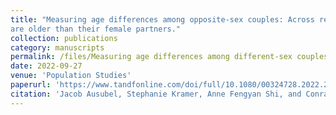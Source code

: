 ```yaml
---
title: "Measuring age differences among opposite-sex couples: Across religions and 130 countries, men
are older than their female partners."
collection: publications
category: manuscripts
permalink: /files/Measuring age differences among different-sex couples - description.pdf
date: 2022-09-27
venue: 'Population Studies'
paperurl: 'https://www.tandfonline.com/doi/full/10.1080/00324728.2022.2094452'
citation: 'Jacob Ausubel, Stephanie Kramer, Anne Fengyan Shi, and Conrad Hackett. (2022). &quot;Measuring age differences among different-sex couples: Across religions and 130 countries, men are older than their female partners.&quot; <i>Population Studies</i>. 76(3): 465-476.'
---
```



